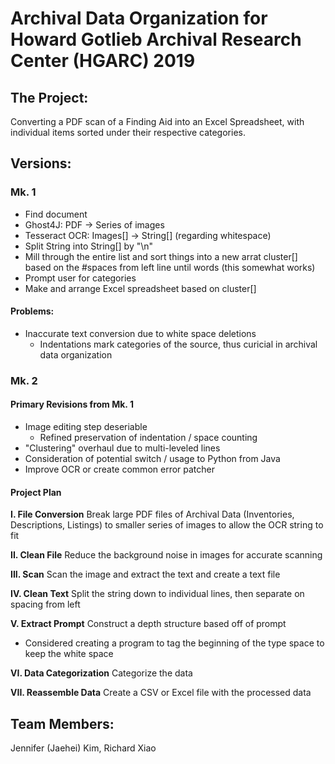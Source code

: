 # Archival Data Organization for Howard Gotlieb Archival Research Center (HGARC) 2019 #

## The Project: ##
Converting a PDF scan of a Finding Aid into an Excel Spreadsheet, with individual items sorted under their respective categories.
## Versions: ##
### Mk. 1 ###
* Find document
* Ghost4J: PDF -> Series of images
* Tesseract OCR: Images[] -> String[] (regarding whitespace)
* Split String into String[] by "\n"
* Mill through the entire list and sort things into a new arrat cluster[] based on the #spaces from left line until words (this somewhat works)
* Prompt user for categories
* Make and arrange Excel spreadsheet based on cluster[]

#### Problems: ####
* Inaccurate text conversion due to white space deletions
  * Indentations mark categories of the source, thus curicial in archival data organization

### Mk. 2 ###

#### Primary Revisions from Mk. 1 ####
* Image editing step deseriable
  * Refined preservation of indentation / space counting
* "Clustering" overhaul due to multi-leveled lines
* Consideration of potential switch / usage to Python from Java
* Improve OCR or create common error patcher

#### Project Plan ####
__I. File Conversion__
Break large PDF files of Archival Data (Inventories, Descriptions, Listings) to smaller series of images to allow the OCR string to fit

__II. Clean File__
Reduce the background noise in images for accurate scanning

__III. Scan__
Scan the image and extract the text and create a text file

__IV. Clean Text__
Split the string down to individual lines, then separate on spacing from left

__V. Extract Prompt__
Construct a depth structure based off of prompt
* Considered creating a program to tag the beginning of the type space to keep the white space

__VI. Data Categorization__
Categorize the data

__VII. Reassemble Data__
Create a CSV or Excel file with the processed data








## Team Members:
Jennifer (Jaehei) Kim, Richard Xiao
